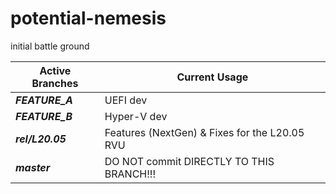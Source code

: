 # potential-nemesis
initial battle ground

**Active Branches** | **Current Usage**
---------------- | ----
***FEATURE_A*** | UEFI dev
***FEATURE_B*** | Hyper-V dev
***rel/L20.05*** | Features (NextGen) & Fixes for the L20.05 RVU
***master*** | DO NOT commit DIRECTLY TO THIS BRANCH!!!
